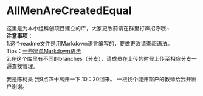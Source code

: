 # AllMenAreCreatedEqual
这里是为本小组科创项目建立的库，大家更改前请在群里打声招呼哦~   
**注意事项**：  
1.这个readme文件是用Markdown语言编写的，要做更改请查阅语法。  
Tips：[一些简单Markdown语法](http://blog.csdn.net/zhaokaiqiang1992/article/details/41349819)      
2.在这个库里有不同的branches（分支），请成员在上传的时候上传至相应分支一遍查找管理。  

我是陈柯昊 我9点四十离开一下 10：20回来。 一楼找个能开窗户的教师给我开窗户谢谢。    
